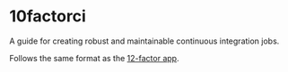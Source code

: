 # 10factorci

A guide for creating robust and maintainable continuous integration jobs.

Follows the same format as the [12-factor app](http://12factor.net/).
